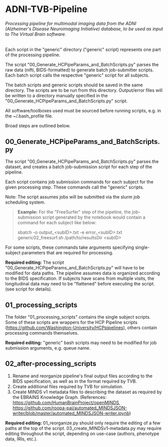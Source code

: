 # ADNI-TVB-Pipeline

###### Processing pipeline for multimodal imaging data from the ADNI (Alzheimer's Disease Neuroimaging Initiative) database, to be used as input to The Virtual Brain software.

Each script in the "generic" directory ("generic" script) represents one part of the processing pipeline.

The script "00_Generate_HCPipeParams_and_BatchScripts.py" parses the raw data (nifti, BIDS-formatted) to generate batch job-submitter scripts. Each batch script calls the respective "generic" script for all subjects.

The batch scripts and generic scripts should be saved in the same directory. The scripts are to be run from this directory. Output/error files will be written to a directory manually specified in the "00_Generate_HCPipeParams_and_BatchScripts.py" script.

All software/toolboxes used must be sourced before running scripts, e.g. in the ~/.bash_profile file.

Broad steps are outlined below.

## 00_Generate_HCPipeParams_and_BatchScripts.py

The script "00_Generate_HCPipeParams_and_BatchScripts.py" parses the dataset, and creates a batch job-submission script for each step of the pipeline.

Each script contains job submission commands for each subject for the given processing step. These commands call the "generic" scripts.

Note: The script assumes jobs will be submitted via the slurm job scheduling system.

> **Example:**  For the "FreeSurfer" step of the pipeline, the job-submission script generated by the notebook would contain a command for each subject like below:
>
> sbatch -o output_\<subID>.txt -e error_\<subID>.txt generic02_freesurf.sh /path/to/resultsDir \<subID>

For some scripts, these commands take arguments specifying single-subject parameters that are required for processing.

**Required editing:** The script "00_Generate_HCPipeParams_and_BatchScripts.py" will have to be modified for data paths. The pipeline assumes data is organized according to the BIDS specification. If subjects have scans from multiple visits, the longitudinal data may need to be "flattened" before executing the script. (see script for details).

## 01_processing_scripts
The folder "01_processing_scripts" contains the single subject scripts. Some of these scripts are wrappers for the HCP Pipeline scripts (https://github.com/Washington-University/HCPpipelines), others contain processing commands themselves.

**Required editing:** "generic" bash scripts may need to be modified for job submission arguments, e.g. queue name.

## 02_after-processing_scripts
1. Rename and reorganize pipeline's final output files according to the BIDS specification, as well as in the format required by TVB.
2. Create additional files required by TVB for simulation.
3. Create MINDS v1 metadata files to describing the dataset as required by the EBRAINS Knowledge Graph. (References: https://github.com/HumanBrainProject/openMINDS, https://github.com/roopa-pai/automated_MINDSJSON-writer/blob/master/automated_MINDSJSON-writer.ipynb)

**Required editing:** 01_reorganize.py should only require the editing of a few paths at the top of the script. 03_create_MINDSv1-metadata.py may require editing throughout the script, depending on use-case (authors, phenotype data, IRIs, etc.).
